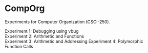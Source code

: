 CompOrg
=======

Experiments for Computer Organization (CSCI-250).

Experiment 1: Debugging using vbug  
Experiment 2: Arithmetic and Functions  
Experiment 3: Arithmetic and Addressing
Experiment 4: Polymorphic Function Calls  
